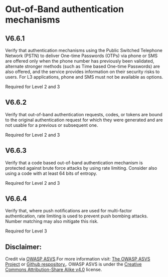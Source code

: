 #  Out-of-Band authentication mechanisms
## V6.6.1
Verify that authentication mechanisms using the Public Switched Telephone Network (PSTN) to deliver One-time Passwords (OTPs) via phone or SMS are offered only when the phone number has previously been validated, alternate stronger methods (such as Time based One-time Passwords) are also offered, and the service provides information on their security risks to users. For L3 applications, phone and SMS must not be available as options.
Required for Level 2 and 3
## V6.6.2
Verify that out-of-band authentication requests, codes, or tokens are bound to the original authentication request for which they were generated and are not usable for a previous or subsequent one.
Required for Level 2 and 3
## V6.6.3
Verify that a code based out-of-band authentication mechanism is protected against brute force attacks by using rate limiting. Consider also using a code with at least 64 bits of entropy.
Required for Level 2 and 3
## V6.6.4
Verify that, where push notifications are used for multi-factor authentication, rate limiting is used to prevent push bombing attacks. Number matching may also mitigate this risk.
Required for Level 3

## Disclaimer:
Credit via [OWASP ASVS](https://owasp.org/www-project-application-security-verification-standard/).For more information visit: [The OWASP ASVS Project](https://owasp.org/www-project-application-security-verification-standard/) or [Github respository.](https://github.com/OWASP/ASVS). OWASP ASVS is under the [Creative Commons Attribution-Share Alike v4.0](https://github.com/OWASP/ASVS/blob/v5.0.0/LICENSE.md) license.

